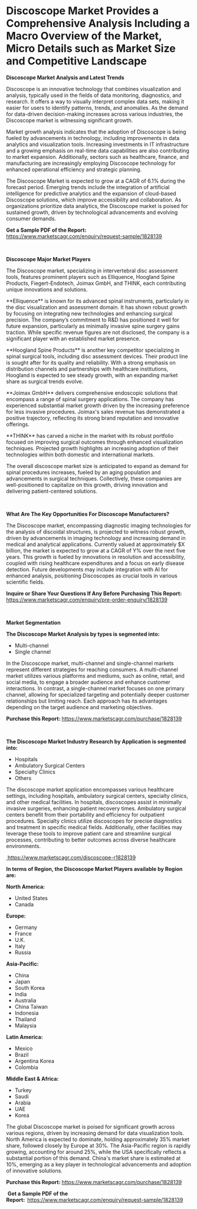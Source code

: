 <p><h1>Discoscope Market Provides a Comprehensive Analysis Including a Macro Overview of the Market, Micro Details such as Market Size and Competitive Landscape</h1></p><p><strong>Discoscope Market Analysis and Latest Trends</strong></p>
<p><p>Discoscope is an innovative technology that combines visualization and analysis, typically used in the fields of data monitoring, diagnostics, and research. It offers a way to visually interpret complex data sets, making it easier for users to identify patterns, trends, and anomalies. As the demand for data-driven decision-making increases across various industries, the Discoscope market is witnessing significant growth.</p><p>Market growth analysis indicates that the adoption of Discoscope is being fueled by advancements in technology, including improvements in data analytics and visualization tools. Increasing investments in IT infrastructure and a growing emphasis on real-time data capabilities are also contributing to market expansion. Additionally, sectors such as healthcare, finance, and manufacturing are increasingly employing Discoscope technology for enhanced operational efficiency and strategic planning.</p><p>The Discoscope Market is expected to grow at a CAGR of 6.1% during the forecast period. Emerging trends include the integration of artificial intelligence for predictive analytics and the expansion of cloud-based Discoscope solutions, which improve accessibility and collaboration. As organizations prioritize data analytics, the Discoscope market is poised for sustained growth, driven by technological advancements and evolving consumer demands.</p></p>
<p><strong>Get a Sample PDF of the Report:&nbsp;</strong> <a href="https://www.marketscagr.com/enquiry/request-sample/1828139?utm_campaign=2819&utm_medium=2&utm_source=Github&utm_content=ia&utm_term=13042025&utm_id=discoscope">https://www.marketscagr.com/enquiry/request-sample/1828139</a></p>
<p>&nbsp;</p>
<p><strong>Discoscope Major Market Players</strong></p>
<p><p>The Discoscope market, specializing in intervertebral disc assessment tools, features prominent players such as Elliquence, Hoogland Spine Products, Fiegert-Endotech, Joimax GmbH, and THINK, each contributing unique innovations and solutions.</p><p>**Elliquence** is known for its advanced spinal instruments, particularly in the disc visualization and assessment domain. It has shown robust growth by focusing on integrating new technologies and enhancing surgical precision. The company’s commitment to R&D has positioned it well for future expansion, particularly as minimally invasive spine surgery gains traction. While specific revenue figures are not disclosed, the company is a significant player with an established market presence.</p><p>**Hoogland Spine Products** is another key competitor specializing in spinal surgical tools, including disc assessment devices. Their product line is sought after for its quality and reliability. With a strong emphasis on distribution channels and partnerships with healthcare institutions, Hoogland is expected to see steady growth, with an expanding market share as surgical trends evolve.</p><p>**Joimax GmbH** delivers comprehensive endoscopic solutions that encompass a range of spinal surgery applications. The company has experienced substantial market growth driven by the increasing preference for less invasive procedures. Joimax's sales revenue has demonstrated a positive trajectory, reflecting its strong brand reputation and innovative offerings.</p><p>**THINK** has carved a niche in the market with its robust portfolio focused on improving surgical outcomes through enhanced visualization techniques. Projected growth highlights an increasing adoption of their technologies within both domestic and international markets.</p><p>The overall discoscope market size is anticipated to expand as demand for spinal procedures increases, fueled by an aging population and advancements in surgical techniques. Collectively, these companies are well-positioned to capitalize on this growth, driving innovation and delivering patient-centered solutions.</p></p>
<p>&nbsp;</p>
<p><strong>What Are The Key Opportunities For Discoscope Manufacturers?</strong></p>
<p><p>The Discoscope market, encompassing diagnostic imaging technologies for the analysis of discoidal structures, is projected to witness robust growth, driven by advancements in imaging technology and increasing demand in medical and analytical applications. Currently valued at approximately $X billion, the market is expected to grow at a CAGR of Y% over the next five years. This growth is fueled by innovations in resolution and accessibility, coupled with rising healthcare expenditures and a focus on early disease detection. Future developments may include integration with AI for enhanced analysis, positioning Discoscopes as crucial tools in various scientific fields.</p></p>
<p><strong>Inquire or Share Your Questions If Any Before Purchasing This Report:</strong> <a href="https://www.marketscagr.com/enquiry/pre-order-enquiry/1828139?utm_campaign=2819&utm_medium=2&utm_source=Github&utm_content=ia&utm_term=13042025&utm_id=discoscope">https://www.marketscagr.com/enquiry/pre-order-enquiry/1828139</a></p>
<p>&nbsp;</p>
<p><strong>Market Segmentation</strong></p>
<p><strong>The Discoscope Market Analysis by types is segmented into:</strong></p>
<p><ul><li>Multi-channel</li><li>Single channel</li></ul></p>
<p><p>In the Discoscope market, multi-channel and single-channel markets represent different strategies for reaching consumers. A multi-channel market utilizes various platforms and mediums, such as online, retail, and social media, to engage a broader audience and enhance customer interactions. In contrast, a single-channel market focuses on one primary channel, allowing for specialized targeting and potentially deeper customer relationships but limiting reach. Each approach has its advantages depending on the target audience and marketing objectives.</p></p>
<p><strong>Purchase this Report:&nbsp;</strong><a href="https://www.marketscagr.com/purchase/1828139?utm_campaign=2819&utm_medium=2&utm_source=Github&utm_content=ia&utm_term=13042025&utm_id=discoscope">https://www.marketscagr.com/purchase/1828139</a></p>
<p>&nbsp;</p>
<p><strong>The Discoscope Market Industry Research by Application is segmented into:</strong></p>
<p><ul><li>Hospitals</li><li>Ambulatory Surgical Centers</li><li>Specialty Clinics</li><li>Others</li></ul></p>
<p><p>The discoscope market application encompasses various healthcare settings, including hospitals, ambulatory surgical centers, specialty clinics, and other medical facilities. In hospitals, discoscopes assist in minimally invasive surgeries, enhancing patient recovery times. Ambulatory surgical centers benefit from their portability and efficiency for outpatient procedures. Specialty clinics utilize discoscopes for precise diagnostics and treatment in specific medical fields. Additionally, other facilities may leverage these tools to improve patient care and streamline surgical processes, contributing to better outcomes across diverse healthcare environments.</p></p>
<p><a href="https://www.marketscagr.com/discoscope-r1828139?utm_campaign=2819&utm_medium=2&utm_source=Github&utm_content=ia&utm_term=13042025&utm_id=discoscope">&nbsp;https://www.marketscagr.com/discoscope-r1828139</a></p>
<p><strong>In terms of Region, the Discoscope Market Players available by Region are:</strong></p>
<p>
    <p> <strong> North America: </strong>
        <ul>
            <li>United States</li>
            <li>Canada</li>
        </ul>
        </p> 
    <p> <strong> Europe: </strong>
        <ul>
            <li>Germany</li>
            <li>France</li>
            <li>U.K.</li>
            <li>Italy</li>
            <li>Russia</li>
        </ul>
        </p> 
    <p> <strong> Asia-Pacific: </strong>
        <ul>
            <li>China</li>
            <li>Japan</li>
            <li>South Korea</li>
            <li>India</li>
            <li>Australia</li>
            <li>China Taiwan</li>
            <li>Indonesia</li>
            <li>Thailand</li>
            <li>Malaysia</li>
        </ul>
        </p> 
    <p> <strong> Latin America: </strong>
        <ul>
            <li>Mexico</li>
            <li>Brazil</li>
            <li>Argentina Korea</li>
            <li>Colombia</li>
        </ul>
        </p> 
    <p> <strong> Middle East & Africa: </strong>
        <ul>
            <li>Turkey</li>
            <li>Saudi</li>
            <li>Arabia</li>
            <li>UAE</li>
            <li>Korea</li>
        </ul>
    </p>
    </p>
<p><p>The global Discoscope market is poised for significant growth across various regions, driven by increasing demand for data visualization tools. North America is expected to dominate, holding approximately 35% market share, followed closely by Europe at 30%. The Asia-Pacific region is rapidly growing, accounting for around 25%, while the USA specifically reflects a substantial portion of this demand. China's market share is estimated at 10%, emerging as a key player in technological advancements and adoption of innovative solutions.</p></p>
<p><strong>Purchase this Report: </strong><a href="https://www.marketscagr.com/purchase/1828139?utm_campaign=2819&utm_medium=2&utm_source=Github&utm_content=ia&utm_term=13042025&utm_id=discoscope">https://www.marketscagr.com/purchase/1828139</a></p>
<p>&nbsp;<strong>Get a Sample PDF of the Report:&nbsp;&nbsp;</strong><a href="https://www.marketscagr.com/enquiry/request-sample/1828139?utm_campaign=2819&utm_medium=2&utm_source=Github&utm_content=ia&utm_term=13042025&utm_id=discoscope">https://www.marketscagr.com/enquiry/request-sample/1828139</a></p>
<p><strong></strong></p>
<p><p></p><p></p><p></p></p>